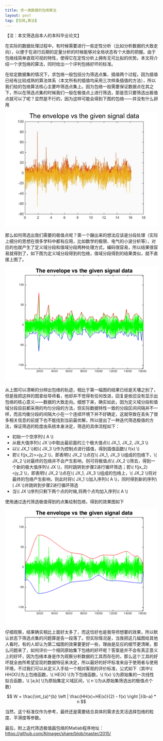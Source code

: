 ```yaml
---
title: 求一类数据的包络算法
layout: post
tag: [包络,算法]
---
```


【注：本文筛选自本人的本科毕业论文】

在实际的数据处理过程中，有时候需要进行一些定性分析（比如分析数据的大致走向），以便于在进行后期的定量分析的时候能够对全局状态有个大致的把握。由于包络线简单直观可视的特性，使得它在定性分析上拥有无可比拟的优势。本文将介绍一个求包络的算法，同时给出一个评判包络好坏的标准。

在给定数据集的情况下，求包络一般包括分为筛选点集、插值两个过程，因为插值已经有比较成熟的算法体系（本文所有的插值均采用三次样条插值的方法），所以我们给的包络算法核心主要咋筛选点集上。因为包络一般需要保证数据点在其之下，所以在筛选点集的时候我们一般在极值点上进行筛选，那是否只要筛选出极值点就可以了呢？显然是不行的，因为这样可能会得到下图的包络——并没有什么卵用

![](/media/img/2015/Envelope_algorithm_01.jpg)

那么如何筛选出我们需要的极值点呢？第一个蹦出来的想法应该是分段处理（实际上细分的思想在很多学科中都有应用，比如数学的极限、电气的小波分析等），对应的也就产生了定义域分段和值域分段两种处理方式，编码很容易，所以结果很容易就得到了，如下图为定义域分段得到的包络，值域分段得到的结果类似，就不直接上图了。

![](/media/img/2015/Envelope_algorithm_02.png)

从上图可以清晰的分辨出包络的轨迹，相比于第一幅图的结果已经是天壤之别了，但是我把这样的图拿给导师看，他却并不觉得有任何改进，回复是依旧没有显示出包络的核心意义——数据的大致走向。细想下来，确实如此，因为定义域分段和值域分段目前都采用的均匀分段的方法，但实际数据特性一致的分段区间间隔并不一样，而且均衡分段的间隔大小在一个连续环境下并不好确定，这就导致在丢失了很多相关信息的前提下也不能找到当前最优解，所以提出了一种迭代筛选极值的方法，保证筛选的粒度由系统本身决定，筛选的具体流程如下：

* 初始一个空序列\\( A \\)
* 从极大值序列\\( JX \\)中取出最前面的三个极大值点\\( JX_1, JX_2, JX_3 \\)
* 以\\( JX_1 \\)和\\( JX_3 \\)作为控制点进行插值，得到插值函数\\( f(x) \\)
* 若\\( f(jx_2)>=jy_2 \\)，即表明\\( JX_2 \\)点在\\( JX_1, JX_3 \\)组成的包络下，\\( JX_2 \\)对最终的包络并不会产生影响，则可将极值点\\( JX_2 \\)筛去，得到一个新的极大值序列\\( JX \\)，同时跳转到步骤2进行循环筛选；若\\( f(jx_2)<jy_2 \\)，即表明\\( JX_2 \\)点在\\( JX_1, JX_3 \\)组成的包络上，\\( JX_2 \\)将对最终的包络产生影响，则此时将\\( JX_1 \\)加入序列\\( A \\)，同时得到新的序列\\( JX \\)并跳转到步骤2进行循环筛选
* 当\\( JX \\)序列只剩下两个点的时候,将两个点均加入序列\\( A \\)

使用通过迭代筛选极值得到的点集绘制包络，得到的效果图如下

![](/media/img/2015/Envelope_algorithm_03.png)

仔细观察，结果确实相比上面好太多了，而这恰好也是我导师想要的效果，所以默认状态下筛选点集的问题算是告一段落了。但实际情况是，当我把这几幅图给其他人看时，有的人却认为第二幅图的效果要更好一些，理由是反应的细节更清晰，那么问题来了，如何评价一个相同原始集下包络的好坏呢？答案是并不会有真正意义上的好坏，因为包络本身是作为观察分析数据的工具而存在的，那么这个工具的好坏就全由所希望显现的数据特征来决定，所以最好的好坏标准来自于使用者与使用环境，不过我们可以从定义入手给一个相对客观的评价标准，公式如下（其中\\( HH(X)\\)为上包络函数，\\( HE(X) \\)为下包络函数，\\( f(x) \\)为原始集的一次线性拟合函数，\\( [a,b] \\)为原始集定义域区间，\\( n \\)为从原始集筛选出的极值点个数）

$$ W = \frac{\int_{a}^{b} \left | \frac{HH(x)+HE(x)}{2} - f(x) \right |}{b-a} * n $$

当然，这个标准仅作为参考，最终还是需要结合具体的需求去灵活选择包络的粒度、平滑度等参数。

最后，附上迭代筛选极值画包络的Matlab程序地址：<https://github.com/AImager/share/blob/master/2015/>
